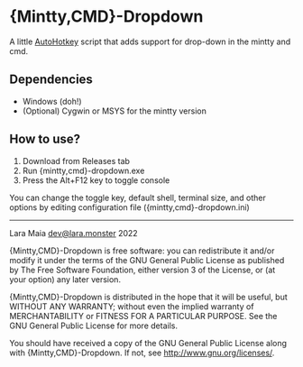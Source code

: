 # {Mintty,CMD}-Dropdown

A little [AutoHotkey](http://www.autohotkey.com/) script that adds
support for drop-down in the mintty and cmd.

## Dependencies
- Windows (doh!)
- (Optional) Cygwin or MSYS for the mintty version

## How to use?
1. Download from Releases tab
2. Run {mintty,cmd}-dropdown.exe
3. Press the Alt+F12 key to toggle console

You can change the toggle key, default shell, terminal size, and other
options by editing configuration file ({mintty,cmd}-dropdown.ini)

---

Lara Maia <dev@lara.monster> 2022

{Mintty,CMD}-Dropdown is free software: you can redistribute it and/or modify
it under the terms of the GNU General Public License as published by
The Free Software Foundation, either version 3 of the License, or
(at your option) any later version.

{Mintty,CMD}-Dropdown is distributed in the hope that it will be useful,
but WITHOUT ANY WARRANTY; without even the implied warranty of
MERCHANTABILITY or FITNESS FOR A PARTICULAR PURPOSE.  See the
GNU General Public License for more details.

You should have received a copy of the GNU General Public License
along with {Mintty,CMD}-Dropdown.  If not, see <http://www.gnu.org/licenses/>.
